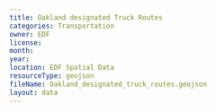 ```yaml
---
title: Oakland designated Truck Routes
categories: Transportation
owner: EDF
license:
month:
year:
location: EDF Spatial Data
resourceType: geojson
fileName: Oakland_designated_truck_routes.geojson
layout: data
---
```

